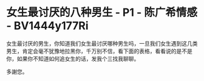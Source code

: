 # 女生最讨厌的八种男生 - P1 - 陈广希情感 - BV1444y177Ri

女生最讨厌的男生，你知道我们女生最讨厌哪种男生吗，一旦我们女生遇到这几类男生，肯定会毫不犹豫地拉黑你，千万别不信，看下面的表格，看看说的是不是你，如果你不知道如何追女生的话，发我个三找我聊聊。

多謝您。